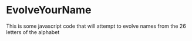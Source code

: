 # EvolveYourName
This is some javascript code that will attempt to evolve names from the 26 letters of the alphabet
